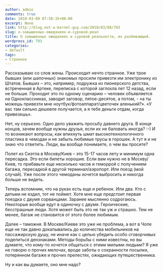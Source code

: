 ```yaml
---
author: admin
comments: true
date: 2010-03-09 07:58:35+00:00
excerpt: None
link: http://blog.not-a-kernel-guy.com/2010/03/08/793
slug: о-завышенных-ожиданиях-и-суровой-реал
title: О завышенных ожиданиях и суровой реальности, их разбивающей.
wordpress_id: 793
categories:
- default
tags:
- Странное
---
```


Рассказываю со слов жены. Происходит нечто странное. Уже трое бывших (или шапочных) знакомых просили привезти им электронику из Штатов. Бывших – это, например, подружка из пионерского детства, встреченная в Артеке, переписка с которой заглохла лет 12 назад, если не больше. Проходит это по одному сценарию – человек объявляется на Одноклассниках, заводит заговор, пятое-десятое, а потом, - «а ты можешь привезти мне ноутбук/фотоаппарат/цветочек аленький?». «У вас там сильно дешевле получается, а я тебе деньги отдам, когда привезешь».

Нет, ну серьезно. Одно дело уважить просьбу давнего друга. В конце концов, зачем вообще нужны друзья, если их не баловать иногда? :-) И то возникают вопросы, как впихнуть шмат высокотехнологичного пластика в чемодан и не забыть любимые трусы в горошек. А тут я и не знаю что ответить. Люди, вы вообще понимаете, о чем вы просите?

Полет из Сиэтла в Москву/Киев – это 15-17 часов лету и минимум одна пересадка. Это если билеты хорошие. Если вам нужно не в Москву/Киев, то прибавьте еще несколько часов и геморрой с получением багажа, пересадкой в другой терминал/аэропорт. Или поезд (мой случай). Уже после этого чемоданы хочется выбросить и никогда больше не видеть.

Теперь вспомним, что на руках есть еще и ребенок. Или два. Кто с детьми не ездил, тот не поймет. Хотя мне еще предстоит первая поездка с двумя сорванцами. Заранее мысленно содрогаюсь. Некоторые вообще едут в одиночку с двумя. Героические, бесстрашные люди. Хотя может быть это не так уж и страшно. Тем не менее, багаж не становится от этого более любимым.

Далее – таможня. В Москве/Киеве это уже не проблема, а вот в Чопе еще не так давно докапывались до количества мобильников на пассажирскую душу, не иначе как с целью убедить особо сговорчивых поделиться дензнаками. Методы борьбы с ними известны, но вы думаете, что кому-то хочется общаться с этими милыми людьми? Я уже не говорю о прочих мелочах, вроде заботы о сохранности посылки, потерянном багаже и прочих прелестях, ожидающих путешественника.

Ну и как вы думаете, оно мне надо?
